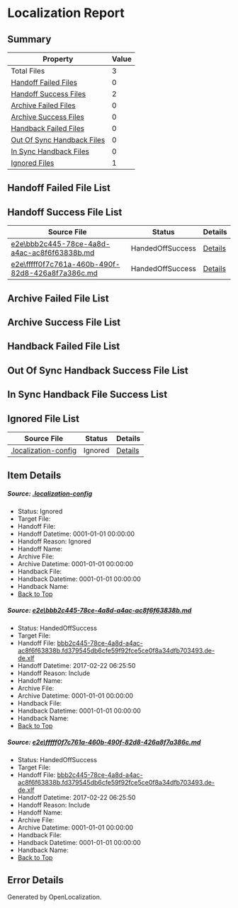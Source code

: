 # <a name='report-top'></a> Localization Report

## Summary
 Property | Value 
 -------- | ----- 
 Total Files | 3
[ Handoff Failed Files ](#handoff-failed-list)| 0
[ Handoff Success Files ](#handoff-success-list)| 2
[ Archive Failed Files ](#archive-failed-list)| 0
[ Archive Success Files ](#archive-success-list)| 0
[ Handback Failed Files ](#handback-failed-list)| 0
[ Out Of Sync Handback Files ](#outofsync-handback-success-list)| 0
[ In Sync Handback Files ](#insync-handback-success-list)| 0
[ Ignored Files ](#ignored-list)| 1

## <a name='handoff-failed-list'></a> Handoff Failed File List

## <a name='handoff-success-list'></a> Handoff Success File List
 Source File | Status | Details 
 ----------- | ------ | ------- 
 [e2e\bbb2c445-78ce-4a8d-a4ac-ac8f6f63838b.md](https://github.com/OpenLocalizationTestOrg/ol-test4/blob/49444721564b2d034395b2ef3581c353ed6b55f0/e2e/bbb2c445-78ce-4a8d-a4ac-ac8f6f63838b.md) | HandedOffSuccess | [Details](#e61d5d15091c84c6c2fe0d89b0b6b338c01661161)
 [e2e\fffff0f7c761a-460b-490f-82d8-426a8f7a386c.md](https://github.com/OpenLocalizationTestOrg/ol-test4/blob/49444721564b2d034395b2ef3581c353ed6b55f0/e2e/fffff0f7c761a-460b-490f-82d8-426a8f7a386c.md) | HandedOffSuccess | [Details](#e61d5d15091c84c6c2fe0d89b0b6b338c01661162)

## <a name='archive-failed-list'></a> Archive Failed File List

## <a name='archive-success-list'></a> Archive Success File List

## <a name='handback-failed-list'></a> Handback Failed File List

## <a name='outofsync-handback-success-list'></a> Out Of Sync Handback Success File List

## <a name='insync-handback-success-list'></a> In Sync Handback File Success List

## <a name='ignored-list'></a> Ignored File List
 Source File | Status | Details 
 ----------- | ------ | ------- 
 [.localization-config](https://github.com/OpenLocalizationTestOrg/ol-test4/blob/49444721564b2d034395b2ef3581c353ed6b55f0/.localization-config) | Ignored | [Details](#cb0632cf59c1387fc1742bfb9fa3c47f87e2e5c90)

## Item Details
##### <a name='cb0632cf59c1387fc1742bfb9fa3c47f87e2e5c90'></a> Source: [.localization-config](https://github.com/OpenLocalizationTestOrg/ol-test4/blob/49444721564b2d034395b2ef3581c353ed6b55f0/.localization-config)
* Status: Ignored
* Target File: 
* Handoff File: 
* Handoff Datetime: 0001-01-01 00:00:00
* Handoff Reason: Ignored
* Handoff Name: 
* Archive File: 
* Archive Datetime: 0001-01-01 00:00:00
* Handback File: 
* Handback Datetime: 0001-01-01 00:00:00
* Handback Name: 
* [Back to Top](#report-top)

##### <a name='e61d5d15091c84c6c2fe0d89b0b6b338c01661161'></a> Source: [e2e\bbb2c445-78ce-4a8d-a4ac-ac8f6f63838b.md](https://github.com/OpenLocalizationTestOrg/ol-test4/blob/49444721564b2d034395b2ef3581c353ed6b55f0/e2e/bbb2c445-78ce-4a8d-a4ac-ac8f6f63838b.md)
* Status: HandedOffSuccess
* Target File: 
* Handoff File: [bbb2c445-78ce-4a8d-a4ac-ac8f6f63838b.fd379545db6cfe59f92fce5ce0f8a34dfb703493.de-de.xlf](https://github.com/OpenLocalizationTestOrg/ol-test4-handoff/blob/561d7c92a8bae68efec495c6d2788c6ed2452b42/ol-handoff/OpenLocalizationTestOrg/ol-test4-dede/xinjiang/ht/bbb2c445-78ce-4a8d-a4ac-ac8f6f63838b.fd379545db6cfe59f92fce5ce0f8a34dfb703493.de-de.xlf)
* Handoff Datetime: 2017-02-22 06:25:50
* Handoff Reason: Include
* Handoff Name: 
* Archive File: 
* Archive Datetime: 0001-01-01 00:00:00
* Handback File: 
* Handback Datetime: 0001-01-01 00:00:00
* Handback Name: 
* [Back to Top](#report-top)

##### <a name='e61d5d15091c84c6c2fe0d89b0b6b338c01661162'></a> Source: [e2e\fffff0f7c761a-460b-490f-82d8-426a8f7a386c.md](https://github.com/OpenLocalizationTestOrg/ol-test4/blob/49444721564b2d034395b2ef3581c353ed6b55f0/e2e/fffff0f7c761a-460b-490f-82d8-426a8f7a386c.md)
* Status: HandedOffSuccess
* Target File: 
* Handoff File: [bbb2c445-78ce-4a8d-a4ac-ac8f6f63838b.fd379545db6cfe59f92fce5ce0f8a34dfb703493.de-de.xlf](https://github.com/OpenLocalizationTestOrg/ol-test4-handoff/blob/561d7c92a8bae68efec495c6d2788c6ed2452b42/ol-handoff/OpenLocalizationTestOrg/ol-test4-dede/xinjiang/ht/bbb2c445-78ce-4a8d-a4ac-ac8f6f63838b.fd379545db6cfe59f92fce5ce0f8a34dfb703493.de-de.xlf)
* Handoff Datetime: 2017-02-22 06:25:50
* Handoff Reason: Include
* Handoff Name: 
* Archive File: 
* Archive Datetime: 0001-01-01 00:00:00
* Handback File: 
* Handback Datetime: 0001-01-01 00:00:00
* Handback Name: 
* [Back to Top](#report-top)


## Error Details

Generated by OpenLocalization.
